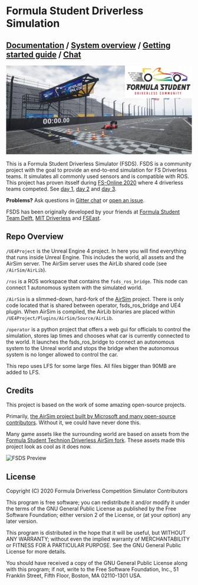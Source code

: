 # Formula Student Driverless Simulation

## [Documentation](https://fs-driverless.github.io/Formula-Student-Driverless-Simulator/) / [System overview](/docs/system-overview.md) / [Getting started guide](/docs/getting-started.md) / [Chat](https://gitter.im/FS-Driverless/Formula-Student-Driverless-Simulator)

![Banner](docs/images/banner.png)

This is a Formula Student Driverless Simulator (FSDS).
FSDS is a community project with the goal to provide an end-to-end simulation for FS Driverless teams. 
It simulates all commonly used sensors and is compatible with ROS. 
This project has proven itsself during [FS-Online 2020](https://formulastudentonline.com/) where 4 driverless teams competed.
See [day 1](https://www.youtube.com/watch?v=TCgKwuLo3Eo), [day 2](https://www.youtube.com/watch?v=A-RHuWMZbig) and [day 3](https://www.youtube.com/watch?v=1RwY1cNMqMg).

**Problems?** Ask questions in [Gitter chat](https://gitter.im/FS-Driverless/Formula-Student-Driverless-Simulator) or [open an issue](https://github.com/FS-Driverless/Formula-Student-Driverless-Simulator/issues).

FSDS has been originally developed by your friends at [Formula Student Team Delft](https://www.fsteamdelft.nl/), [MIT Driverless](http://driverless.mit.edu/) and [FSEast](https://fseast.eu).

## Repo Overview

`/UE4Project` is the Unreal Engine 4 project.
In here you will find everything that runs inside Unreal Engine.
This includes the world, all assets and the AirSim server.
The AirSim server uses the AirLib shared code (see `/AirSim/AirLib`).

`/ros` is a ROS workspace that contains the `fsds_ros_bridge`. 
This node can connect 1 autonomous system with the simulated world.

`/AirSim` is a slimmed-down, hard-fork of the [AirSim](https://github.com/microsoft/AirSim) project.
There is only code located that is shared between operator, fsds_ros_bridge and UE4 plugin.
When AirSim is compiled, the AirLib binaries are placed within `/UE4Project/Plugins/AirSim/Source/AirLib`.

`/operator` is a python project that offers a web gui for officials to control the simulation, stores lap times and chooses what car is currently connected to the world.
It launches the fsds_ros_bridge to connect an autonomous system to the Unreal world and stops the bridge when the autonomous system is no longer allowed to control the car.

This repo uses LFS for some large files. All files bigger than 90MB are added to LFS.

## Credits
This project is based on the work of some amazing open-source projects. 

Primarily, [the AirSim project built by Microsoft and many open-source contributors](https://github.com/microsoft/AirSim). 
Without it, we could have never done this.

Many game assets like the surrounding world are based on assets from the [Formula Student Technion Driverless AirSim fork](https://github.com/FSTDriverless/AirSim). 
These assets made this project look as cool as it does now.


![FSDS Preview](docs/images/fsds_pretty.png)


## License

Copyright (C) 2020 Formula Driverless Competition Simulator Contributors

This program is free software; you can redistribute it and/or modify
it under the terms of the GNU General Public License as published by
the Free Software Foundation; either version 2 of the License, or
(at your option) any later version.

This program is distributed in the hope that it will be useful,
but WITHOUT ANY WARRANTY; without even the implied warranty of
MERCHANTABILITY or FITNESS FOR A PARTICULAR PURPOSE.  See the
GNU General Public License for more details.

You should have received a copy of the GNU General Public License along
with this program; if not, write to the Free Software Foundation, Inc.,
51 Franklin Street, Fifth Floor, Boston, MA 02110-1301 USA.

